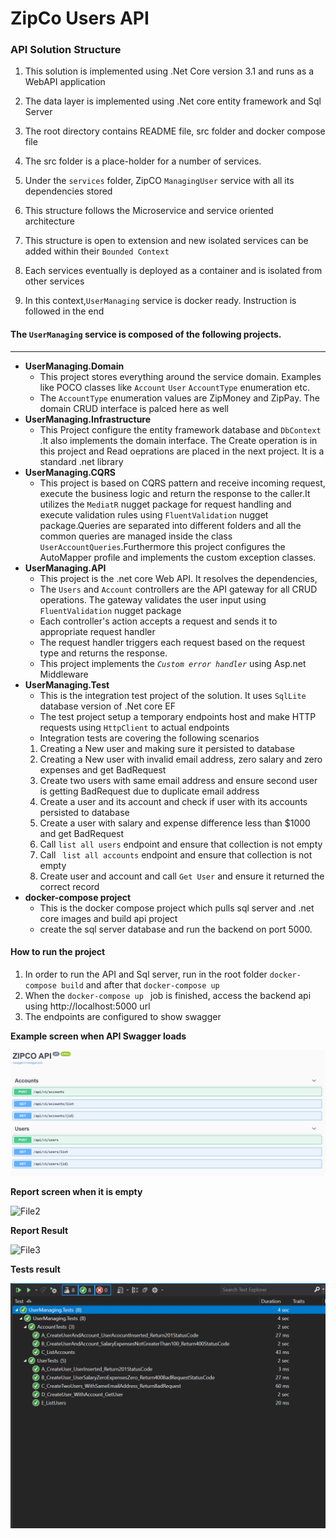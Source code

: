 # ZipCo Users API


###  API Solution Structure 
1. This solution is implemented using .Net Core version 3.1 and runs as a WebAPI application
2. The data layer is implemented using .Net core entity framework and Sql Server

3.  The root directory contains README file, src folder and docker compose file
4.  The src folder is a place-holder for a number of services.
5.  Under the `services` folder, ZipCO `ManagingUser` service with all its dependencies stored
6.  This structure follows the Microservice and service oriented architecture
7. This structure is open to extension and new isolated services can be added within their `Bounded Context`
8. Each services eventually is deployed as a container and is isolated from other services
9. In this context,`UserManaging` service is docker ready. Instruction is followed in the end


 #### The `UserManaging`  service is composed of the following projects.
--- 
- <b>UserManaging.Domain </b>
	- This project stores everything around the service domain. Examples like POCO classes like `Account` `User` `AccountType` enumeration etc.
    - The `AccountType` enumeration values are  ZipMoney and ZipPay. The domain CRUD interface is palced here as well
- <b>UserManaging.Infrastructure</b>
  -  This Project configure the entity framework database and `DbContext` .It also implements the domain interface. The Create operation is in this project and Read oeprations are placed
    in the next project. It is a standard .net library
- <b> UserManaging.CQRS</b>
  - This project is based on CQRS pattern and receive incoming request, execute the business logic and return the response to the caller.It utilizes the `MediatR` nugget package for request handling and execute validation
   rules using `FluentValidation` nugget package.Queries are separated into different folders and all the common queries are managed inside the class `UserAccountQueries`.Furthermore this project 
   configures the AutoMapper profile and implements the custom exception classes. 
 - <b> UserManaging.API</b>
   - This project is the .net core Web API. It resolves the dependencies, 
   - The `Users` and `Account` controllers are the API gateway for all CRUD operations. The gateway validates the user input using `FluentValidation` nugget package
   - Each controller's action accepts a request  and sends it to appropriate request handler 
   - The request handler triggers each request based on the request type and returns the response.
   - This project implements the <i> `Custom error handler`</i> using Asp.net Middleware
- <b>UserManaging.Test </b>
  - This is the integration test project of the solution. It uses `SqlLite` database version of .Net core EF
  - The test project setup a temporary endpoints host and make HTTP requests using `HttpClient` to actual endpoints
  - Integration tests are covering the following  scenarios 
  1. Creating a New user and making sure it persisted to database
  2. Creating a New user with invalid email address, zero salary and zero expenses and get BadRequest
  3. Create two users with same email address and ensure second user is getting BadRequest due to duplicate email address
  4. Create a user and its account and check if user with its accounts persisted to database 
  5. Create a user with salary and expense difference less than $1000 and get BadRequest
  6. Call `list all users` endpoint and ensure that collection is not empty
  7. Call ` list all accounts` endpoint and ensure that collection is not empty
  8. Create user and account and call `Get User` and ensure it returned the correct record
- <b>docker-compose project </b>
  - This is the docker compose project which pulls sql server and .net core images and build  api project 
  - create the sql server database and run the backend on port 5000.

#### How to run the project 

1. In order to run the API and Sql server, run in the root folder `docker-compose build` and after that `docker-compose up` 
2. When the `docker-compose up ` job is finished, access the backend api using http://localhost:5000 url 
3. The endpoints are configured to show swagger


<b>Example screen when API Swagger loads</b>

![File](./Images/file.png)

<b> Report screen when it is empty </b>

![File2](./Images/File2.PNG)

<b> Report Result </b>

![File3](./Images/file3.PNG)

<b> Tests result </b>

![File4](./Images/File4.PNG)
